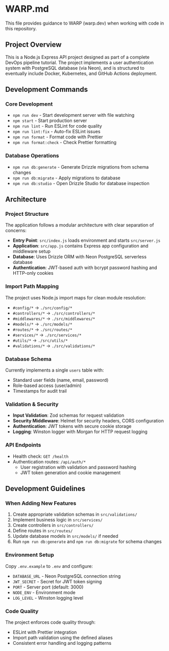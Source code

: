 # WARP.md

This file provides guidance to WARP (warp.dev) when working with code in this repository.

## Project Overview

This is a Node.js Express API project designed as part of a complete DevOps pipeline tutorial. The project implements a user authentication system with PostgreSQL database (via Neon), and is structured to eventually include Docker, Kubernetes, and GitHub Actions deployment.

## Development Commands

### Core Development
- `npm run dev` - Start development server with file watching
- `npm start` - Start production server
- `npm run lint` - Run ESLint for code quality
- `npm run lint:fix` - Auto-fix ESLint issues
- `npm run format` - Format code with Prettier
- `npm run format:check` - Check Prettier formatting

### Database Operations
- `npm run db:generate` - Generate Drizzle migrations from schema changes
- `npm run db:migrate` - Apply migrations to database
- `npm run db:studio` - Open Drizzle Studio for database inspection

## Architecture

### Project Structure
The application follows a modular architecture with clear separation of concerns:

- **Entry Point**: `src/index.js` loads environment and starts `src/server.js`
- **Application**: `src/app.js` contains Express app configuration and middleware setup
- **Database**: Uses Drizzle ORM with Neon PostgreSQL serverless database
- **Authentication**: JWT-based auth with bcrypt password hashing and HTTP-only cookies

### Import Path Mapping
The project uses Node.js import maps for clean module resolution:
- `#config/*` → `./src/config/*`
- `#controllers/*` → `./src/controllers/*`
- `#middlewares/*` → `./src/middlewares/*`
- `#models/*` → `./src/models/*`
- `#routes/*` → `./src/routes/*`
- `#services/*` → `./src/services/*`
- `#utils/*` → `./src/utils/*`
- `#validations/*` → `./src/validations/*`

### Database Schema
Currently implements a single `users` table with:
- Standard user fields (name, email, password)
- Role-based access (user/admin)
- Timestamps for audit trail

### Validation & Security
- **Input Validation**: Zod schemas for request validation
- **Security Middleware**: Helmet for security headers, CORS configuration
- **Authentication**: JWT tokens with secure cookie storage
- **Logging**: Winston logger with Morgan for HTTP request logging

### API Endpoints
- Health check: `GET /health`
- Authentication routes: `/api/auth/*`
  - User registration with validation and password hashing
  - JWT token generation and cookie management

## Development Guidelines

### When Adding New Features
1. Create appropriate validation schemas in `src/validations/`
2. Implement business logic in `src/services/`
3. Create controllers in `src/controllers/`
4. Define routes in `src/routes/`
5. Update database models in `src/models/` if needed
6. Run `npm run db:generate` and `npm run db:migrate` for schema changes

### Environment Setup
Copy `.env.example` to `.env` and configure:
- `DATABASE_URL` - Neon PostgreSQL connection string
- `JWT_SECRET` - Secret for JWT token signing
- `PORT` - Server port (default: 3000)
- `NODE_ENV` - Environment mode
- `LOG_LEVEL` - Winston logging level

### Code Quality
The project enforces code quality through:
- ESLint with Prettier integration
- Import path validation using the defined aliases
- Consistent error handling and logging patterns